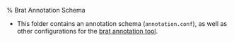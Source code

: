 % Brat Annotation Schema

* This folder contains an annotation schema (`annotation.conf`), as well as other configurations for the [brat annotation tool](http://brat.nlplab.org/).

